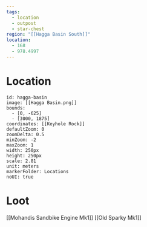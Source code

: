```yaml
---
tags:
  - location
  - outpost
  - star-chest
region: "[[Hagga Basin South]]"
location:
  - 168
  - 978.4997
---
```

# Location
```leaflet
id: hagga-basin
image: [[Hagga Basin.png]]
bounds:
  - [0, -625]
  - [3000, 1875]
coordinates: [[Keyhole Rock]]
defaultZoom: 0
zoomDelta: 0.5
minZoom: -2
maxZoom: 1
width: 250px
height: 250px
scale: 2.81
unit: meters
markerFolder: Locations
noUI: true
```
# Loot
[[Mohandis Sandbike Engine Mk1]]
[[Old Sparky Mk1]]

